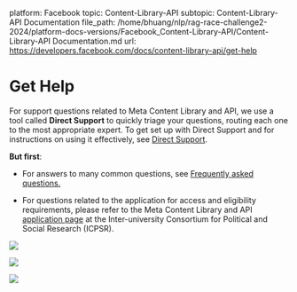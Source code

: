 platform: Facebook
topic: Content-Library-API
subtopic: Content-Library-API Documentation
file_path: /home/bhuang/nlp/rag-race-challenge2-2024/platform-docs-versions/Facebook_Content-Library-API/Content-Library-API Documentation.md
url: https://developers.facebook.com/docs/content-library-api/get-help

# Get Help

For support questions related to Meta Content Library and API, we use a tool called **Direct Support** to quickly triage your questions, routing each one to the most appropriate expert. To get set up with Direct Support and for instructions on using it effectively, see [Direct Support](https://developers.facebook.com/docs/content-library-and-api/direct-support).

**But first**:

* For answers to many common questions, see [Frequently asked questions.](https://developers.facebook.com/docs/content-library-api/disclosures)  
      
    
* For questions related to the application for access and eligibility requirements, please refer to the Meta Content Library and API [application page](https://l.facebook.com/l.php?u=https%3A%2F%2Fsomar.infoready4.com%2F%23freeformCompetitionDetail%2F1910793&h=AT2JVm8YKnz5E9x9rUOAqXDwSpEdTyZbtM4zrYXmCJ_wq4k7NI9njI_zJaiHwqUp8xfqcTAx-lBdgpoizIaonrFfsW1E91myb426APzmjJbZWkqzUn0MpkZW34Bm-6C6qGv0JjL1s_cJO_Vx) at the Inter-university Consortium for Political and Social Research (ICPSR).
    

![](https://www.facebook.com/tr?id=675141479195042&ev=PageView&noscript=1)

![](https://www.facebook.com/tr?id=574561515946252&ev=PageView&noscript=1)

![](https://www.facebook.com/tr?id=1754628768090156&ev=PageView&noscript=1)